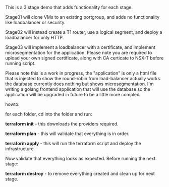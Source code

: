 This is a 3 stage demo that adds functionality for each stage.

Stage01 will clone VMs to an existing portgroup, and adds no functionality like loadbalancer or security.

Stage02 will instead create a T1 router, use a logical segment, and deploy a loadbalancer for only HTTP.

Stage03 will implement a loadbalancer with a certificate, and implement microsegmentation for the application.
Please note you are required to upload your own signed certificate, along with CA certicate to NSX-T before running script.

Please note this is a work in progress, the "application" is only a html file that is injected to show the round-robin from load-balancer actually works. the database currently does nothing but shows microsegmentation. I'm writing a golang frontend application that will use the database so the application will be upgraded in future to be a little more complex.

howto:

for each folder, cd into the folder and run:

**terraform init** - this downloads the providers required.

**terraform plan** - this will validate that everything is in order.

**terraform apply** - this will run the terraform script and deploy the infrastructure

Now validate that everything looks as expected. Before running the next stage:

**terraform destroy** - to remove everything created and clean up for next stage.
